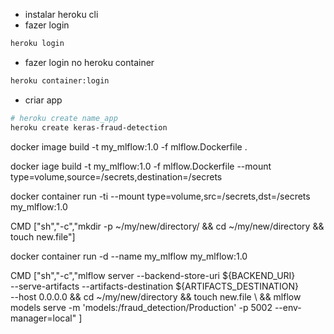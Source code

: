 - instalar heroku cli
- fazer login
```sh
heroku login
```
- fazer login no heroku container
```sh
heroku container:login
```

- criar app
```sh
# heroku create name_app
heroku create keras-fraud-detection
```

docker image build -t my_mlflow:1.0 -f mlflow.Dockerfile .

docker iage build -t my_mlflow:1.0 -f mlflow.Dockerfile --mount type=volume,source=/secrets,destination=/secrets


docker container run -ti --mount type=volume,src=/secrets,dst=/secrets my_mlflow:1.0


CMD ["sh","-c","mkdir -p ~/my/new/directory/ && cd ~/my/new/directory && touch new.file"]


docker container run -d --name my_mlflow my_mlflow:1.0

CMD ["sh","-c","mlflow server --backend-store-uri ${BACKEND_URI} \
    --serve-artifacts --artifacts-destination ${ARTIFACTS_DESTINATION} \
    --host 0.0.0.0 && cd ~/my/new/directory && touch new.file \ 
    && mlflow models serve -m 'models:/fraud_detection/Production' -p 5002 --env-manager=local"
    ]


